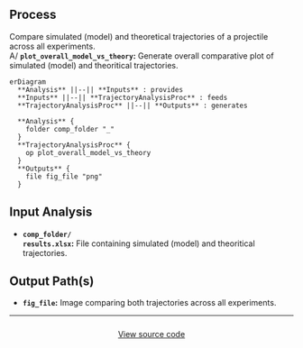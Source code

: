 ## Process

Compare simulated (model) and theoretical trajectories of a projectile across all experiments.<br>
A/ **`plot_overall_model_vs_theory`:** Generate overall comparative plot of simulated (model) and theoritical trajectories.

```mermaid
erDiagram
  **Analysis** ||--|| **Inputs** : provides
  **Inputs** ||--|| **TrajectoryAnalysisProc** : feeds
  **TrajectoryAnalysisProc** ||--|| **Outputs** : generates

  **Analysis** {
    folder comp_folder "_"
  }
  **TrajectoryAnalysisProc** {
    op plot_overall_model_vs_theory
  }
  **Outputs** {
    file fig_file "png"
  }
```

## Input Analysis

- **`comp_folder/`**<br>
  **`results.xlsx`:** File containing simulated (model) and theoritical trajectories.

## Output Path(s)

- **`fig_file`:** Image comparing both trajectories across all experiments.

---

<div style="display: flex; justify-content: center; gap: 1rem; flex-wrap: wrap; margin-top: 1.5rem;">
  <a href="" class="md-button md-button--primary">
    View source code
  </a>
</div>
